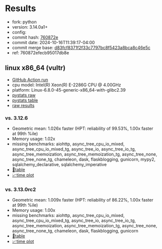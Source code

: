 # Results

- fork: python
- version: 3.14.0a1+
- config: 
- commit hash: [760872e](https://github.com/python/cpython/commit/760872e)
- commit date: 2024-10-16T11:39:17-04:00
- commit merge base: [d83fcf8371f2f33c7797bc8f5423a8bca8c46e5c](https://github.com/python/cpython/commit/d83fcf8371f2f33c7797bc8f5423a8bca8c46e5c)
- ref: 760872efecb95017db8e

## linux x86_64 (vultr)

- [GitHub Action run](https://github.com/facebookexperimental/free-threading-benchmarking/actions/runs/11372918029)
- cpu model: Intel(R) Xeon(R) E-2286G CPU @ 4.00GHz
- platform: Linux-6.8.0-45-generic-x86_64-with-glibc2.39
- [pystats raw](bm-20241016-vultr-x86_64-python-760872efecb95017db8e-3.14.0a1%2B-760872e-pystats.json)
- [pystats table](bm-20241016-vultr-x86_64-python-760872efecb95017db8e-3.14.0a1%2B-760872e-pystats.md)
- [raw results](bm-20241016-vultr-x86_64-python-760872efecb95017db8e-3.14.0a1%2B-760872e.json)

### vs. 3.12.6

- Geometric mean: 1.026x faster (HPT: reliability of 99.53%, 1.00x faster at 99th %ile)
- Memory usage: 1.02x
- missing benchmarks: aiohttp, async_tree_cpu_io_mixed, async_tree_cpu_io_mixed_tg, async_tree_io, async_tree_io_tg, async_tree_memoization, async_tree_memoization_tg, async_tree_none, async_tree_none_tg, chameleon, dask, flaskblogging, gunicorn, mypy2, sqlalchemy_declarative, sqlalchemy_imperative
- [📄table](bm-20241016-vultr-x86_64-python-760872efecb95017db8e-3.14.0a1%2B-760872e-vs-3.12.6.md)
- [📈time plot](bm-20241016-vultr-x86_64-python-760872efecb95017db8e-3.14.0a1%2B-760872e-vs-3.12.6.svg)

### vs. 3.13.0rc2

- Geometric mean: 1.009x faster (HPT: reliability of 86.22%, 1.00x faster at 99th %ile)
- Memory usage: 1.00x
- missing benchmarks: aiohttp, async_tree_cpu_io_mixed, async_tree_cpu_io_mixed_tg, async_tree_io, async_tree_io_tg, async_tree_memoization, async_tree_memoization_tg, async_tree_none, async_tree_none_tg, chameleon, dask, flaskblogging, gunicorn
- [📄table](bm-20241016-vultr-x86_64-python-760872efecb95017db8e-3.14.0a1%2B-760872e-vs-3.13.0rc2.md)
- [📈time plot](bm-20241016-vultr-x86_64-python-760872efecb95017db8e-3.14.0a1%2B-760872e-vs-3.13.0rc2.svg)

